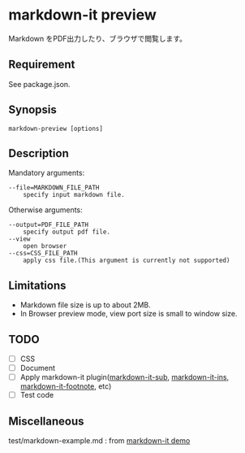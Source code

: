 # markdown-it preview
Markdown をPDF出力したり、ブラウザで閲覧します。
## Requirement
See package.json.
## Synopsis
```
markdown-preview [options]
```
## Description

Mandatory arguments:

```
--file=MARKDOWN_FILE_PATH
    specify input markdown file.
```
Otherwise arguments:
```
--output=PDF_FILE_PATH
    specify output pdf file.
--view
    open browser
--css=CSS_FILE_PATH
    apply css file.(This argument is currently not supported)
```
## Limitations
- Markdown file size is up to about 2MB.
- In Browser preview mode, view port size is small to window size.
## TODO
- [ ] CSS
- [ ] Document
- [ ] Apply markdown-it plugin([markdown-it-sub](https://github.com/markdown-it/markdown-it-sub), [markdown-it-ins](https://github.com/markdown-it/markdown-it-ins), [markdown-it-footnote](https://github.com/markdown-it/markdown-it-footnote), etc)
- [ ] Test code
## Miscellaneous

test/markdown-example.md : from [markdown-it demo](https://markdown-it.github.io/)